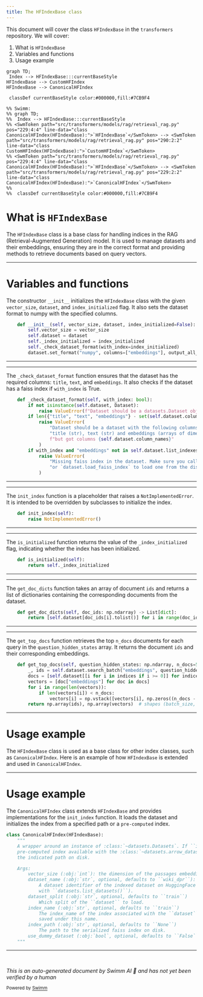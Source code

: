 ```yaml
---
title: The HFIndexBase class
---
```

This document will cover the class <SwmToken path="src/transformers/models/rag/retrieval_rag.py" pos="229:4:4" line-data="class CanonicalHFIndex(HFIndexBase):">`HFIndexBase`</SwmToken> in the <SwmToken path="src/transformers/models/rag/retrieval_rag.py" pos="47:22:22" line-data="    A base class for the Indices encapsulated by the :class:`~transformers.RagRetriever`.">`transformers`</SwmToken> repository. We will cover:

1. What is <SwmToken path="src/transformers/models/rag/retrieval_rag.py" pos="229:4:4" line-data="class CanonicalHFIndex(HFIndexBase):">`HFIndexBase`</SwmToken>
2. Variables and functions
3. Usage example

```mermaid
graph TD;
 Index --> HFIndexBase:::currentBaseStyle
HFIndexBase --> CustomHFIndex
HFIndexBase --> CanonicalHFIndex

 classDef currentBaseStyle color:#000000,fill:#7CB9F4

%% Swimm:
%% graph TD;
%%  Index --> HFIndexBase:::currentBaseStyle
%% <SwmToken path="src/transformers/models/rag/retrieval_rag.py" pos="229:4:4" line-data="class CanonicalHFIndex(HFIndexBase):">`HFIndexBase`</SwmToken> --> <SwmToken path="src/transformers/models/rag/retrieval_rag.py" pos="290:2:2" line-data="class CustomHFIndex(HFIndexBase):">`CustomHFIndex`</SwmToken>
%% <SwmToken path="src/transformers/models/rag/retrieval_rag.py" pos="229:4:4" line-data="class CanonicalHFIndex(HFIndexBase):">`HFIndexBase`</SwmToken> --> <SwmToken path="src/transformers/models/rag/retrieval_rag.py" pos="229:2:2" line-data="class CanonicalHFIndex(HFIndexBase):">`CanonicalHFIndex`</SwmToken>
%% 
%%  classDef currentBaseStyle color:#000000,fill:#7CB9F4
```

# What is <SwmToken path="src/transformers/models/rag/retrieval_rag.py" pos="229:4:4" line-data="class CanonicalHFIndex(HFIndexBase):">`HFIndexBase`</SwmToken>

The <SwmToken path="src/transformers/models/rag/retrieval_rag.py" pos="229:4:4" line-data="class CanonicalHFIndex(HFIndexBase):">`HFIndexBase`</SwmToken> class is a base class for handling indices in the RAG (Retrieval-Augmented Generation) model. It is used to manage datasets and their embeddings, ensuring they are in the correct format and providing methods to retrieve documents based on query vectors.

<SwmSnippet path="/src/transformers/models/rag/retrieval_rag.py" line="188">

---

# Variables and functions

The constructor <SwmToken path="src/transformers/models/rag/retrieval_rag.py" pos="188:3:3" line-data="    def __init__(self, vector_size, dataset, index_initialized=False):">`__init__`</SwmToken> initializes the <SwmToken path="src/transformers/models/rag/retrieval_rag.py" pos="229:4:4" line-data="class CanonicalHFIndex(HFIndexBase):">`HFIndexBase`</SwmToken> class with the given <SwmToken path="src/transformers/models/rag/retrieval_rag.py" pos="188:8:8" line-data="    def __init__(self, vector_size, dataset, index_initialized=False):">`vector_size`</SwmToken>, <SwmToken path="src/transformers/models/rag/retrieval_rag.py" pos="188:11:11" line-data="    def __init__(self, vector_size, dataset, index_initialized=False):">`dataset`</SwmToken>, and <SwmToken path="src/transformers/models/rag/retrieval_rag.py" pos="188:14:14" line-data="    def __init__(self, vector_size, dataset, index_initialized=False):">`index_initialized`</SwmToken> flag. It also sets the dataset format to numpy with the specified columns.

```python
    def __init__(self, vector_size, dataset, index_initialized=False):
        self.vector_size = vector_size
        self.dataset = dataset
        self._index_initialized = index_initialized
        self._check_dataset_format(with_index=index_initialized)
        dataset.set_format("numpy", columns=["embeddings"], output_all_columns=True, dtype="float32")
```

---

</SwmSnippet>

<SwmSnippet path="/src/transformers/models/rag/retrieval_rag.py" line="195">

---

The <SwmToken path="src/transformers/models/rag/retrieval_rag.py" pos="195:3:3" line-data="    def _check_dataset_format(self, with_index: bool):">`_check_dataset_format`</SwmToken> function ensures that the dataset has the required columns: <SwmToken path="src/transformers/models/rag/retrieval_rag.py" pos="198:7:7" line-data="        if len({&quot;title&quot;, &quot;text&quot;, &quot;embeddings&quot;} - set(self.dataset.column_names)) &gt; 0:">`title`</SwmToken>, <SwmToken path="src/transformers/models/rag/retrieval_rag.py" pos="198:12:12" line-data="        if len({&quot;title&quot;, &quot;text&quot;, &quot;embeddings&quot;} - set(self.dataset.column_names)) &gt; 0:">`text`</SwmToken>, and <SwmToken path="src/transformers/models/rag/retrieval_rag.py" pos="198:17:17" line-data="        if len({&quot;title&quot;, &quot;text&quot;, &quot;embeddings&quot;} - set(self.dataset.column_names)) &gt; 0:">`embeddings`</SwmToken>. It also checks if the dataset has a faiss index if <SwmToken path="src/transformers/models/rag/retrieval_rag.py" pos="195:8:8" line-data="    def _check_dataset_format(self, with_index: bool):">`with_index`</SwmToken> is True.

```python
    def _check_dataset_format(self, with_index: bool):
        if not isinstance(self.dataset, Dataset):
            raise ValueError(f"Dataset should be a datasets.Dataset object, but got {type(self.dataset)}")
        if len({"title", "text", "embeddings"} - set(self.dataset.column_names)) > 0:
            raise ValueError(
                "Dataset should be a dataset with the following columns: "
                "title (str), text (str) and embeddings (arrays of dimension vector_size), "
                f"but got columns {self.dataset.column_names}"
            )
        if with_index and "embeddings" not in self.dataset.list_indexes():
            raise ValueError(
                "Missing faiss index in the dataset. Make sure you called `dataset.add_faiss_index` to compute it "
                "or `dataset.load_faiss_index` to load one from the disk."
            )
```

---

</SwmSnippet>

<SwmSnippet path="/src/transformers/models/rag/retrieval_rag.py" line="210">

---

The <SwmToken path="src/transformers/models/rag/retrieval_rag.py" pos="210:3:3" line-data="    def init_index(self):">`init_index`</SwmToken> function is a placeholder that raises a <SwmToken path="src/transformers/models/rag/retrieval_rag.py" pos="211:3:3" line-data="        raise NotImplementedError()">`NotImplementedError`</SwmToken>. It is intended to be overridden by subclasses to initialize the index.

```python
    def init_index(self):
        raise NotImplementedError()
```

---

</SwmSnippet>

<SwmSnippet path="/src/transformers/models/rag/retrieval_rag.py" line="213">

---

The <SwmToken path="src/transformers/models/rag/retrieval_rag.py" pos="213:3:3" line-data="    def is_initialized(self):">`is_initialized`</SwmToken> function returns the value of the <SwmToken path="src/transformers/models/rag/retrieval_rag.py" pos="214:5:5" line-data="        return self._index_initialized">`_index_initialized`</SwmToken> flag, indicating whether the index has been initialized.

```python
    def is_initialized(self):
        return self._index_initialized
```

---

</SwmSnippet>

<SwmSnippet path="/src/transformers/models/rag/retrieval_rag.py" line="216">

---

The <SwmToken path="src/transformers/models/rag/retrieval_rag.py" pos="216:3:3" line-data="    def get_doc_dicts(self, doc_ids: np.ndarray) -&gt; List[dict]:">`get_doc_dicts`</SwmToken> function takes an array of document <SwmToken path="src/transformers/models/rag/retrieval_rag.py" pos="220:4:4" line-data="        _, ids = self.dataset.search_batch(&quot;embeddings&quot;, question_hidden_states, n_docs)">`ids`</SwmToken> and returns a list of dictionaries containing the corresponding documents from the dataset.

```python
    def get_doc_dicts(self, doc_ids: np.ndarray) -> List[dict]:
        return [self.dataset[doc_ids[i].tolist()] for i in range(doc_ids.shape[0])]
```

---

</SwmSnippet>

<SwmSnippet path="/src/transformers/models/rag/retrieval_rag.py" line="219">

---

The <SwmToken path="src/transformers/models/rag/retrieval_rag.py" pos="219:3:3" line-data="    def get_top_docs(self, question_hidden_states: np.ndarray, n_docs=5) -&gt; Tuple[np.ndarray, np.ndarray]:">`get_top_docs`</SwmToken> function retrieves the top <SwmToken path="src/transformers/models/rag/retrieval_rag.py" pos="219:16:16" line-data="    def get_top_docs(self, question_hidden_states: np.ndarray, n_docs=5) -&gt; Tuple[np.ndarray, np.ndarray]:">`n_docs`</SwmToken> documents for each query in the <SwmToken path="src/transformers/models/rag/retrieval_rag.py" pos="219:8:8" line-data="    def get_top_docs(self, question_hidden_states: np.ndarray, n_docs=5) -&gt; Tuple[np.ndarray, np.ndarray]:">`question_hidden_states`</SwmToken> array. It returns the document <SwmToken path="src/transformers/models/rag/retrieval_rag.py" pos="220:4:4" line-data="        _, ids = self.dataset.search_batch(&quot;embeddings&quot;, question_hidden_states, n_docs)">`ids`</SwmToken> and their corresponding embeddings.

```python
    def get_top_docs(self, question_hidden_states: np.ndarray, n_docs=5) -> Tuple[np.ndarray, np.ndarray]:
        _, ids = self.dataset.search_batch("embeddings", question_hidden_states, n_docs)
        docs = [self.dataset[[i for i in indices if i >= 0]] for indices in ids]
        vectors = [doc["embeddings"] for doc in docs]
        for i in range(len(vectors)):
            if len(vectors[i]) < n_docs:
                vectors[i] = np.vstack([vectors[i], np.zeros((n_docs - len(vectors[i]), self.vector_size))])
        return np.array(ids), np.array(vectors)  # shapes (batch_size, n_docs) and (batch_size, n_docs, d)
```

---

</SwmSnippet>

# Usage example

The <SwmToken path="src/transformers/models/rag/retrieval_rag.py" pos="229:4:4" line-data="class CanonicalHFIndex(HFIndexBase):">`HFIndexBase`</SwmToken> class is used as a base class for other index classes, such as <SwmToken path="src/transformers/models/rag/retrieval_rag.py" pos="229:2:2" line-data="class CanonicalHFIndex(HFIndexBase):">`CanonicalHFIndex`</SwmToken>. Here is an example of how <SwmToken path="src/transformers/models/rag/retrieval_rag.py" pos="229:4:4" line-data="class CanonicalHFIndex(HFIndexBase):">`HFIndexBase`</SwmToken> is extended and used in <SwmToken path="src/transformers/models/rag/retrieval_rag.py" pos="229:2:2" line-data="class CanonicalHFIndex(HFIndexBase):">`CanonicalHFIndex`</SwmToken>.

<SwmSnippet path="/src/transformers/models/rag/retrieval_rag.py" line="229">

---

# Usage example

The <SwmToken path="src/transformers/models/rag/retrieval_rag.py" pos="229:2:2" line-data="class CanonicalHFIndex(HFIndexBase):">`CanonicalHFIndex`</SwmToken> class extends <SwmToken path="src/transformers/models/rag/retrieval_rag.py" pos="229:4:4" line-data="class CanonicalHFIndex(HFIndexBase):">`HFIndexBase`</SwmToken> and provides implementations for the <SwmToken path="src/transformers/models/rag/retrieval_rag.py" pos="210:3:3" line-data="    def init_index(self):">`init_index`</SwmToken> function. It loads the dataset and initializes the index from a specified path or a <SwmToken path="src/transformers/models/rag/retrieval_rag.py" pos="232:1:3" line-data="    pre-computed index available with the :class:`~datasets.arrow_dataset.Dataset`, otherwise, we load the index from">`pre-computed`</SwmToken> index.

```python
class CanonicalHFIndex(HFIndexBase):
    """
    A wrapper around an instance of :class:`~datasets.Datasets`. If ``index_path`` is set to ``None``, we load the
    pre-computed index available with the :class:`~datasets.arrow_dataset.Dataset`, otherwise, we load the index from
    the indicated path on disk.

    Args:
        vector_size (:obj:`int`): the dimension of the passages embeddings used by the index
        dataset_name (:obj:`str`, optional, defaults to ``wiki_dpr``):
            A dataset identifier of the indexed dataset on HuggingFace AWS bucket (list all available datasets and ids
            with ``datasets.list_datasets()``).
        dataset_split (:obj:`str`, optional, defaults to ``train``)
            Which split of the ``dataset`` to load.
        index_name (:obj:`str`, optional, defaults to ``train``)
            The index_name of the index associated with the ``dataset``. The index loaded from ``index_path`` will be
            saved under this name.
        index_path (:obj:`str`, optional, defaults to ``None``)
            The path to the serialized faiss index on disk.
        use_dummy_dataset (:obj:`bool`, optional, defaults to ``False``): If True, use the dummy configuration of the dataset for tests.
    """

```

---

</SwmSnippet>

&nbsp;

*This is an auto-generated document by Swimm AI 🌊 and has not yet been verified by a human*

<SwmMeta version="3.0.0" repo-id="Z2l0aHViJTNBJTNBdHJhbnNmb3JtZXJzJTNBJTNBc2h1anV1dQ==" repo-name="transformers"><sup>Powered by [Swimm](/)</sup></SwmMeta>
